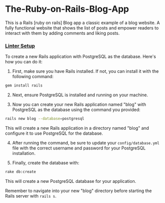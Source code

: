 # The-Ruby-on-Rails-Blog-App
This is a Rails [ruby on rails] Blog app a classic example of a blog website. A fully functional website that shows the list of posts and empower readers to interact with them by adding comments and liking posts.

### [Linter Setup](https://github.com/microverseinc/linters-config/tree/master/ror)


To create a new Rails application with PostgreSQL as the database. Here's how you can do it:

1. First, make sure you have Rails installed. If not, you can install it with the following command:
```bash
gem install rails
```
2. Next, ensure PostgreSQL is installed and running on your machine.

3. Now you can create your new Rails application named "blog" with PostgreSQL as the database using the command you provided:
```bash
rails new blog --database=postgresql
```
This will create a new Rails application in a directory named "blog" and configure it to use PostgreSQL for the database.

4. After running the command, be sure to update your `config/database.yml` file with the correct username and password for your PostgreSQL installation.

5. Finally, create the database with:
```bash
rake db:create
```
This will create a new PostgreSQL database for your application.

Remember to navigate into your new "blog" directory before starting the Rails server with `rails s`.

